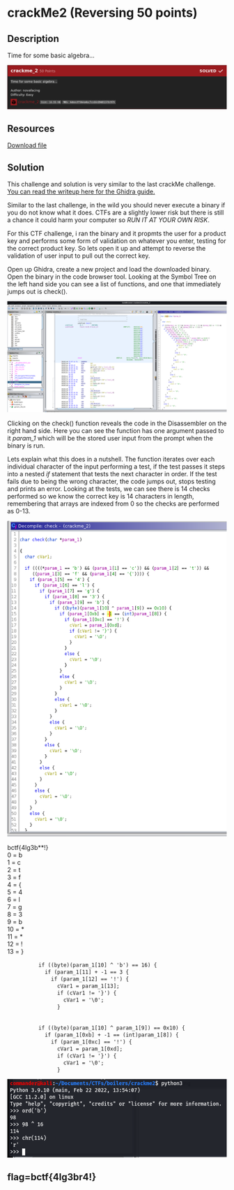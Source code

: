 # crackMe2 (Reversing 50 points) 

## Description

Time for some basic algebra...

<p align="center"><img src="_images/description.png"></p>

## Resources

[Download file](https://ctf.b01lers.com/download?file_key=fd2e5d90781cff1dad8585eea24ea5cfa2249a85588ddb9396a3d3f92bfaf20e&team_key=f525c3a1714f99e5c9c69495b11064d465f4c80aa98c6bae8d663f031246aff7)

## Solution

This challenge and solution is very similar to the last crackMe challenge. [You can read the writeup here for the Ghidra guide.](https://github.com/FidgetCube/CTF_writeups/tree/main/2022-bo1lersCTF/crackme(reversing)#readme)

Similar to the last challenge, in the wild you should never execute a binary if you do not know what it does. CTFs are a slightly lower risk but there is still a chance it could harm your computer so *RUN IT AT YOUR OWN RISK*.

For this CTF challenge, i ran the binary and it propmts the user for a product key and performs some form of validation on  whatever you enter, testing for the correct product key. So lets open it up and attempt to reverse the validation of user input to pull out the correct key.

Open up Ghidra, create a new project and load the downloaded binary. Open the binary in the code browser tool. Looking at the Symbol Tree on the left hand side you can see a list of functions, and one that immediately jumps out is check().  

<p align="center"><img src="_images/ghidra.png"></p>

Clicking on the check() function reveals the code in the Disassembler on the right hand side. Here you can see the function has one argument passed to it *param_1* which will be the stored user input from the prompt when the binary is run. 

Lets explain what this does in a nutshell. The function iterates over each individual character of the input performing a test, if the test passes it steps into a nested *if* statement that tests the next character in order. If the test fails due to being the wrong character, the code jumps out, stops testing and prints an error. Looking at the tests, we can see there is 14 checks performed so we know the correct key is 14 characters in length, remembering that arrays are indexed from 0 so the checks are performed as 0-13.

<p align="center"><img src="_images/check().png"></p>

bctf{4lg3b**!}  
0 = b   
1 = c  
2 = t  
3 = f  
4 = {  
5 = 4  
6 = l  
7 = g  
8 = 3  
9 = b  
10 = *  
11 = *  
12 = !  
13 = }  

              if ((byte)(param_1[10] ^ 'b') == 16) {
                if (param_1[11] + -1 == 3 {
                  if (param_1[12] == '!') {
                    cVar1 = param_1[13];
                    if (cVar1 != '}') {
                      cVar1 = '\0';
                    }


              if ((byte)(param_1[10] ^ param_1[9]) == 0x10) {
                if (param_1[0xb] + -1 == (int)param_1[8]) {
                  if (param_1[0xc] == '!') {
                    cVar1 = param_1[0xd];
                    if (cVar1 != '}') {
                      cVar1 = '\0';
                    }





<p align="center"><img src="_images/algebraXOR.png"></p>

## flag=bctf{4lg3br4!}

